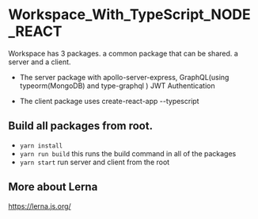 # Workspace_With_TypeScript_NODE_REACT

Workspace has 3 packages. a common package that can be shared. a server and a client.

- The server package with apollo-server-express, GraphQL(using typeorm(MongoDB) and type-graphql ) JWT Authentication

- The client package uses create-react-app --typescript

## Build all packages from root.

- `yarn install`
- `yarn run build` this runs the build command in all of the packages
- `yarn start` run server and client from the root

## More about Lerna

https://lerna.js.org/
